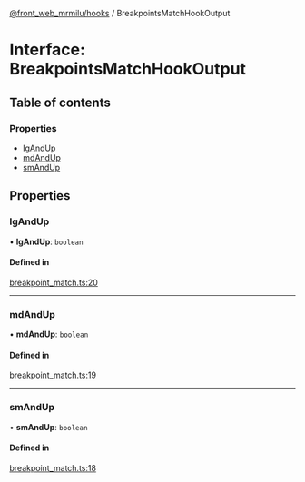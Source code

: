[@front_web_mrmilu/hooks](../Hooks.md) / BreakpointsMatchHookOutput

# Interface: BreakpointsMatchHookOutput

## Table of contents

### Properties

- [lgAndUp](BreakpointsMatchHookOutput.md#lgandup)
- [mdAndUp](BreakpointsMatchHookOutput.md#mdandup)
- [smAndUp](BreakpointsMatchHookOutput.md#smandup)

## Properties

### lgAndUp

• **lgAndUp**: `boolean`

#### Defined in

[breakpoint_match.ts:20](https://github.com/mrmilu/front_web_mrmilu/blob/84d55b2/packages/hooks/src/breakpoint_match.ts#L20)

---

### mdAndUp

• **mdAndUp**: `boolean`

#### Defined in

[breakpoint_match.ts:19](https://github.com/mrmilu/front_web_mrmilu/blob/84d55b2/packages/hooks/src/breakpoint_match.ts#L19)

---

### smAndUp

• **smAndUp**: `boolean`

#### Defined in

[breakpoint_match.ts:18](https://github.com/mrmilu/front_web_mrmilu/blob/84d55b2/packages/hooks/src/breakpoint_match.ts#L18)
